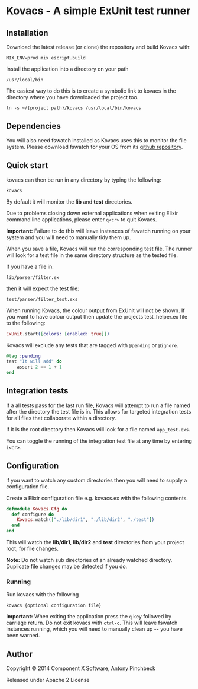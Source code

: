 # Kovacs - A simple ExUnit test runner

## Installation

Download the latest release (or clone) the repository and build Kovacs with:

    MIX_ENV=prod mix escript.build


Install the application into a directory on your path

    /usr/local/bin

The easiest way to do this is to create a symbolic link to kovacs in
the directory where you have downloaded the project too.

    ln -s ~/{project path}/kovacs /usr/local/bin/kovacs

## Dependencies

You will also need fswatch installed as Kovacs uses this to monitor the file system.
Please download fswatch for your OS from its [github repository](https://github.com/emcrisostomo/fswatch).


## Quick start

kovacs can then be run in any directory by typing the following:

    kovacs

By default it will monitor the __lib__ and __test__ directories.

Due to problems closing down external applications when exiting Elixir command line applications,
please enter `q<cr>` to quit Kovacs.

__Important:__ Failure to do this will leave instances of fswatch running on your system and you will need to manually tidy them up.

When you save a file, Kovacs will run the corresponding test file.
The runner will look for a test file in the same directory structure as the tested file.

If you have a file in:

    lib/parser/filter.ex

then it will expect the test file:

    test/parser/filter_test.exs

When running Kovacs, the colour output from ExUnit will not be shown. If you want to have colour output then update the projects test_helper.ex file to the following:

```elixir
ExUnit.start([colors: [enabled: true]])
```

Kovacs will exclude any tests that are tagged with `@pending` or `@ignore`.

```elixir
@tag :pending
test "It will add" do
    assert 2 == 1 + 1
end
```

## Integration tests

If a all tests pass for the last run file, Kovacs will attempt to run a file named after the directory the test file is in. This allows for targeted integration tests for all files that collaborate within a directory.

If it is the root directory then Kovacs will look for a file named `app_test.exs`.

You can toggle the running of the integration test file at any time by entering `i<cr>`.

## Configuration

if you want to watch any custom directories then you will need to supply a configuration file.

Create a Elixir configuration file e.g. kovacs.ex
with the following contents.

```elixir
defmodule Kovacs.Cfg do
  def configure do
    Kovacs.watch(["./lib/dir1", "./lib/dir2", "./test"])
  end
end
```

This will watch the __lib/dir1__, __lib/dir2__ and __test__ directories from your project root,
for file changes.


__Note:__ Do not watch sub directories of an already watched directory.
Duplicate file changes may be detected if you do.

### Running

Run kovacs with the following

    kovacs {optional configuration file}



__Important:__ When exiting the application press the `q` key followed by carriage return.
Do not exit kovacs with `ctrl-c`. This will leave fswatch instances running,
which you will need to manually clean up -- you have been warned.

## Author

Copyright © 2014 Component X Software, Antony Pinchbeck

Released under Apache 2 License

